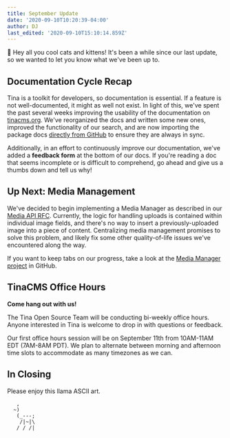 ```yaml
---
title: September Update
date: '2020-09-10T10:20:39-04:00'
author: DJ
last_edited: '2020-09-10T15:10:14.859Z'
---
```

👋 Hey all you cool cats and kittens! It's been a while since our last update, so we wanted to let you know what we've been up to.

## Documentation Cycle Recap

Tina is a toolkit for developers, so documentation is essential. If a feature is not well-documented, it might as well not exist. In light of this, we've spent the past several weeks improving the usability of the documentation on [tinacms.org](https://tinacms.org). We've reorganized the docs and written some new ones, improved the functionality of our search, and are now importing the package docs [directly from GitHub](https://github.com/tinacms/tinacms/tree/master/packages) to ensure they are always in sync.

Additionally, in an effort to continuously improve our documentation, we've added a **feedback form** at the bottom of our docs. If you're reading a doc that seems incomplete or is difficult to comprehend, go ahead and give us a thumbs down and tell us why!

## Up Next: Media Management

We've decided to begin implementing a Media Manager as described in our [Media API RFC](https://github.com/tinacms/rfcs/blob/master/0003-media-api.md). Currently, the logic for handling uploads is contained within individual image fields, and there's no way to insert a previously-uploaded image into a piece of content. Centralizing media management promises to solve this problem, and likely fix some other quality-of-life issues we've encountered along the way.

If you want to keep tabs on our progress, take a look at the [Media Manager project](https://github.com/tinacms/tinacms/projects/8) in GitHub.

## TinaCMS Office Hours

**Come hang out with us!**

The Tina Open Source Team will be conducting bi-weekly office hours. Anyone interested in Tina is welcome to drop in with questions or feedback.

Our first office hours session will be on September 11th from 10AM-11AM EDT (7AM-8AM PDT). We plan to alternate between morning and afternoon time slots to accommodate as many timezones as we can.

## In Closing

Please enjoy this llama ASCII art.

       ,
      ~)
       (_---;
        /|~|\
       / / /|
